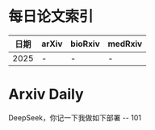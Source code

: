# 每日论文索引

| 日期 | arXiv | bioRxiv | medRxiv |
|------|-------|---------|---------|
| 2025 | - | - | - |





































































































































































































































































# Arxiv Daily


DeepSeek，你记一下我做如下部署 -- 101
